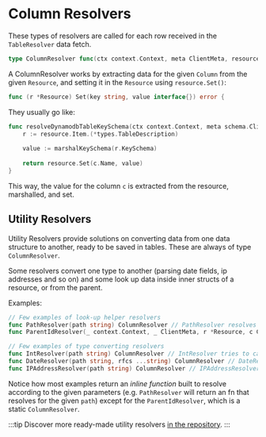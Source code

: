 # Column Resolvers

These types of resolvers are called for each row received in the `TableResolver` data fetch.

```go
type ColumnResolver func(ctx context.Context, meta ClientMeta, resource *Resource, c Column) error
```

A ColumnResolver works by extracting data for the given `Column` from the given `Resource`, and setting it in the `Resource` using `resource.Set()`:

```go
func (r *Resource) Set(key string, value interface{}) error {
```

They usually go like:
```go
func resolveDynamodbTableKeySchema(ctx context.Context, meta schema.ClientMeta, resource *schema.Resource, c schema.Column) error {
	r := resource.Item.(*types.TableDescription)
	
	value := marshalKeySchema(r.KeySchema)
	
	return resource.Set(c.Name, value)
}
```

This way, the value for the column `c` is extracted from the resource, marshalled, and set.

## Utility Resolvers

Utility Resolvers provide solutions on converting data from one data structure to another, ready to be saved in tables. These are always of type `ColumnResolver`.

Some resolvers convert one type to another (parsing date fields, ip addresses and so on) and some look up data inside inner structs of a resource, or from the parent.

Examples:
```go
// Few examples of look-up helper resolvers
func PathResolver(path string) ColumnResolver // PathResolver resolves a field in the Resource.Item
func ParentIdResolver(_ context.Context, _ ClientMeta, r *Resource, c Column) error // ParentPathResolver resolves a field from the parent

// Few examples of type converting resolvers
func IntResolver(path string) ColumnResolver // IntResolver tries to cast value into int
func DateResolver(path string, rfcs ...string) ColumnResolver // DateResolver resolves the different date formats (ISODate - 2011-10-05T14:48:00.000Z is default) into *time.Time
func IPAddressResolver(path string) ColumnResolver // IPAddressResolver resolves the ip string value and returns net.IP
```

Notice how most examples return an _inline function_ built to resolve according to the given parameters (e.g. `PathResolver` will return an fn that resolves for the given `path`) except for the `ParentIdResolver`, which is a static `ColumnResolver`.

:::tip
Discover more ready-made utility resolvers [in the repository](https://github.com/cloudquery/cq-provider-sdk/blob/main/provider/schema/resolvers.go).
:::